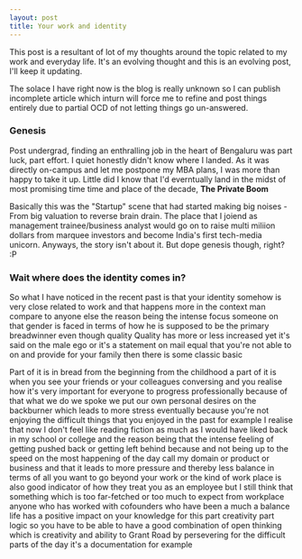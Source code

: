```yaml
---
layout: post
title: Your work and identity
---
```


This post is a resultant of lot of my thoughts around the topic related to my work and everyday life. It's an evolving thought and this is an evolving post, I'll keep it updating.

The solace I have right now is the blog is really unknown so I can publish incomplete article which inturn will force me to refine and post things entirely due to partial OCD of not letting things go un-answered.


### Genesis

Post undergrad,  finding an enthralling job in the heart of Bengaluru was part luck, part effort. I quiet honestly didn't know where I landed. As it was directly on-campus and let me postpone my MBA plans, I was more than happy to take it up. Little did I know that I'd everntually land in the midst of most promising time time and place of the decade, <strong> The Private Boom </strong>

Basically this was the "Startup" scene that had started making big noises - From big valuation to reverse brain drain. The place that I joiend as management trainee/business analyst would go on to raise multi miliion dollars from marquee investors and become India's first tech-media unicorn. Anyways, the story isn't about it. But dope genesis though, right? :P


### Wait where does the identity comes in?


So what I have noticed in the recent past is that your identity somehow is very close related to work and that happens more in the context man compare to anyone else the reason being the intense focus someone on that gender is faced in terms of how he is supposed to be the primary breadwinner even though quality Quality has more or less increased yet it's said on the male ego or it's a statement on mail equal that you're not able to on and provide for your family then there is some classic basic

Part of it is in bread from the beginning from the childhood a part of it is when you see your friends or your colleagues conversing and you realise how it's very important for everyone to progress professionally because of that what we do we spoke we put our own personal desires on the backburner which leads to more stress eventually because you're not enjoying the difficult things that you enjoyed in the past for example I realise that now I don't feel like reading fiction as much as I would have liked back in my school or college and the reason being that the intense feeling of getting pushed back or getting left behind because and not being up to the speed on the most happening of the day call my domain or product or business and that it leads to more pressure and thereby less balance in terms of all you want to go beyond your work or the kind of work place is also good indicator of how they treat you as an employee but I still think that something which is too far-fetched or too much to expect from workplace anyone who has worked with cofounders who have been a much a balance life has a positive impact on your knowledge for this part creativity part logic so you have to be able to have a good combination of open thinking which is creativity and ability to Grant Road by persevering for the difficult parts of the day it's a documentation for example
